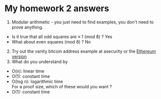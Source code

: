 # My homework 2 answers
1. Modular arithmetic - you just need to find examples, you don't need to prove anything.
- Is it true that all odd squares are ≡ 1 (mod 8) ? Yes
- What about even squares (mod 8) ? No
2. Try out the vanity bitcoin address example at asecurity or the [Ethereum version](https://vanity-eth.tk/)
3. What do you understand by
- O(n): linear time
- O(1): constant time
- O(log n): logarithmic time <br>
For a proof size, which of these would you want ?
- O(1): constant time
